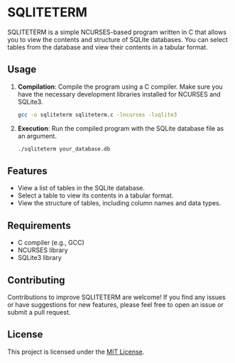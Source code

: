 # SQLITETERM

SQLITETERM is a simple NCURSES-based program written in C that allows you to view the contents and structure of SQLite databases. You can select tables from the database and view their contents in a tabular format.

## Usage

1. **Compilation**: Compile the program using a C compiler. Make sure you have the necessary development libraries installed for NCURSES and SQLite3.

   ```bash
   gcc -o sqliteterm sqliteterm.c -lncurses -lsqlite3
   ```

2. **Execution**: Run the compiled program with the SQLite database file as an argument.

   ```bash
   ./sqliteterm your_database.db
   ```

## Features

- View a list of tables in the SQLite database.
- Select a table to view its contents in a tabular format.
- View the structure of tables, including column names and data types.

## Requirements

- C compiler (e.g., GCC)
- NCURSES library
- SQLite3 library

## Contributing

Contributions to improve SQLITETERM are welcome! If you find any issues or have suggestions for new features, please feel free to open an issue or submit a pull request.

## License

This project is licensed under the [MIT License](LICENSE).
